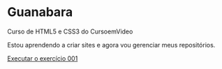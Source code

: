 # Guanabara

Curso de HTML5 e CSS3 do CursoemVideo

Estou aprendendo a criar sites e agora vou gerenciar meus repositórios.

<a href= "https://anabxrges.github.io/Guanabara/estudos/html-css/exercicios/ex001/">Executar o exercício 001</a>

